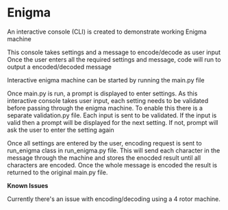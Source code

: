# Enigma
An interactive console (CLI) is created to demonstrate working Enigma machine

This console takes settings and a message to encode/decode as user input
Once the user enters all the required settings and message, code will run to output a encoded/decoded message

Interactive enigma machine can be started by running the main.py file

Once main.py is run, a prompt is displayed to enter settings. 
As this interactive console takes user input, each setting needs to be validated before passing through the enigma machine. 
To enable this there is a separate validation.py file. 
Each input is sent to be validated. 
If the input is valid then a prompt will be displayed for the next setting. If not, prompt will ask the user to enter the setting again

Once all settings are entered by the user, encoding request is sent to run_enigma class in run_enigma.py file. 
This will send each character in the message through the machine and stores the enocded result until all characters are encoded. 
Once the whole message is encoded the result is returned to the original main.py file.

**Known Issues**

Currently there's an issue with encoding/decoding using a 4 rotor machine.
